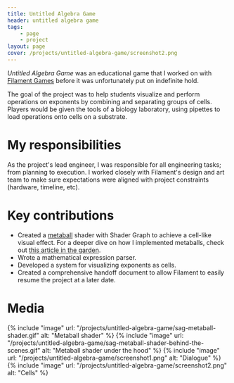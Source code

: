 ```yaml
---
title: Untitled Algebra Game
header: untitled algebra game
tags: 
    - page
    - project
layout: page
cover: /projects/untitled-algebra-game/screenshot2.png
---
```


_Untitled Algebra Game_ was an educational game that I worked on with [Filament Games](https://www.filamentgames.com/) before it was unfortunately put on indefinite hold.

The goal of the project was to help students visualize and perform operations on exponents by combining and separating groups of cells. Players would be given the tools of a biology laboratory, using pipettes to load operations onto cells on a substrate.

# My responsibilities
As the project's lead engineer, I was responsible for all engineering tasks; from planning to execution. I worked closely with Filament's design and art team to make sure expectations were aligned with project constraints (hardware, timeline, etc).
  
# Key contributions
* Created a [metaball](https://en.wikipedia.org/wiki/Metaballs) shader with Shader Graph to achieve a cell-like visual effect. For a deeper dive on how I implemented metaballs, check out [this article in the garden](/garden/metaballs).
* Wrote a mathematical expression parser.
* Developed a system for visualizing exponents as cells.
* Created a comprehensive handoff document to allow Filament to easily resume the project at a later date.

# Media
{% include "image" url: "/projects/untitled-algebra-game/sag-metaball-shader.gif" alt: "Metaball shader" %}
{% include "image" url: "/projects/untitled-algebra-game/sag-metaball-shader-behind-the-scenes.gif" alt: "Metaball shader under the hood" %}
{% include "image" url: "/projects/untitled-algebra-game/screenshot1.png" alt: "Dialogue" %}
{% include "image" url: "/projects/untitled-algebra-game/screenshot2.png" alt: "Cells" %}